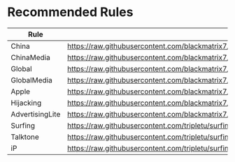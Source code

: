 # Recommended Rules

|Rule|Link|
|---|---|
|China|https://raw.githubusercontent.com/blackmatrix7/ios_rule_script/master/rule/QuantumultX/China/China.list|
|ChinaMedia|https://raw.githubusercontent.com/blackmatrix7/ios_rule_script/master/rule/QuantumultX/ChinaMedia/ChinaMedia.list|
|Global|https://raw.githubusercontent.com/blackmatrix7/ios_rule_script/master/rule/QuantumultX/Global/Global.list|
|GlobalMedia|https://raw.githubusercontent.com/blackmatrix7/ios_rule_script/master/rule/QuantumultX/GlobalMedia/GlobalMedia.list|
|Apple|https://raw.githubusercontent.com/blackmatrix7/ios_rule_script/master/rule/QuantumultX/Apple/Apple.list|
|Hijacking|https://raw.githubusercontent.com/blackmatrix7/ios_rule_script/master/rule/QuantumultX/Hijacking/Hijacking.list|
|AdvertisingLite|https://raw.githubusercontent.com/blackmatrix7/ios_rule_script/master/rule/QuantumultX/AdvertisingLite/AdvertisingLite.list|
|Surfing|https://raw.githubusercontent.com/tripletu/surfing/main/filter/surfing.list|
|Talktone|https://raw.githubusercontent.com/tripletu/surfing/main/filter/talktone.list|
|iP|https://raw.githubusercontent.com/tripletu/surfing/main/filter/ip.list|

